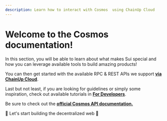 ```yaml
---
description: Learn how to interact with Cosmos  using ChainUp Cloud
---
```


# Welcome to the Cosmos documentation!

In this section, you will be able to learn about what makes Sui special and how you can leverage available tools to build amazing products!

You can then get started with the available RPC & REST APIs we support [**via ChainUp Cloud**](https://app.chainupcloud.com/login).

Last but not least, if you are looking for guidelines or simply some inspiration, check out available tutorials in [**For Developers**](../../introduction/for-developers/use-blockchain-api.md).

Be sure to check out the [**official Cosmos API documentation.**](https://docs.cosmos.network/swagger/)

🚀 Let's start building the decentralized web 🚀
